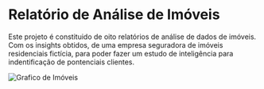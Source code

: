 # Relatório de Análise de Imóveis

Este projeto é constituido de oito relatórios de análise de dados de imóveis. Com os insights obtidos, de uma empresa seguradora de imóveis residenciais fictícia, para poder fazer um estudo de inteligência para indentificação de pontenciais clientes.


![Grafico de Imóveis]([[https://drive.google.com/file/d/10KTv4gLlyCW5pj_jV3XWWH6XVlr51Xfz/view?usp=sharing](https://drive.google.com/file/d/10KTv4gLlyCW5pj_jV3XWWH6XVlr51Xfz/view?usp=sharing)https://drive.google.com/file/d/10KTv4gLlyCW5pj_jV3XWWH6XVlr51Xfz/view?usp=sharing](https://drive.google.com/file/d/10KTv4gLlyCW5pj_jV3XWWH6XVlr51Xfz/view?usp=drive_link)https://drive.google.com/file/d/10KTv4gLlyCW5pj_jV3XWWH6XVlr51Xfz/view?usp=drive_link)


